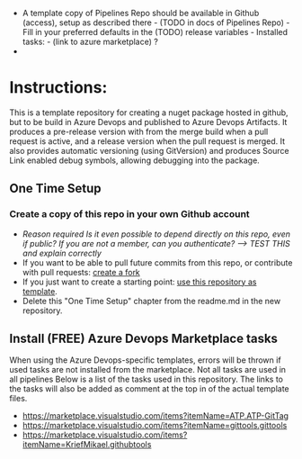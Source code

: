 
- A template copy of Pipelines Repo should be available in Github (access), setup as described there
  	  	- (TODO in docs of Pipelines Repo) - Fill in your preferred defaults in the (TODO) release variables
			- Installed tasks: 
			- (link to azure marketplace) ?
- 


# Instructions: 
This is a template repository for creating a nuget package hosted in github, but to be build in Azure Devops and published to Azure Devops Artifacts. 
It produces a pre-release version with from the merge build when a pull request is active, and a release version when the pull request is merged. 
It also provides automatic versioning (using GitVersion) and produces Source Link enabled debug symbols, allowing debugging into the package. 

## One Time Setup

### Create a copy of this repo in your own Github account
- _Reason required Is it even possible to depend directly on this repo, even if public? If you are not a member, can you authenticate? --> TEST THIS and explain correctly_
- If you want to be able to pull future commits from this repo, or contribute with pull requests: [create a fork](https://docs.github.com/en/get-started/quickstart/fork-a-repo)
- If you just want to create a starting point: [use this repository as template](https://docs.github.com/en/github/creating-cloning-and-archiving-repositories/creating-a-repository-on-github/creating-a-repository-from-a-template).
- Delete this "One Time Setup" chapter from the readme.md in the new repository. 

## Install (FREE) Azure Devops Marketplace tasks
When using the Azure Devops-specific templates, errors will be thrown if used tasks are not installed from the marketplace. Not all tasks are used in all pipelines
Below is a list of the tasks used in this repository. The links to the tasks will also be added as comment at the top in of the actual template files. 

- https://marketplace.visualstudio.com/items?itemName=ATP.ATP-GitTag
- https://marketplace.visualstudio.com/items?itemName=gittools.gittools
- https://marketplace.visualstudio.com/items?itemName=KriefMikael.githubtools
